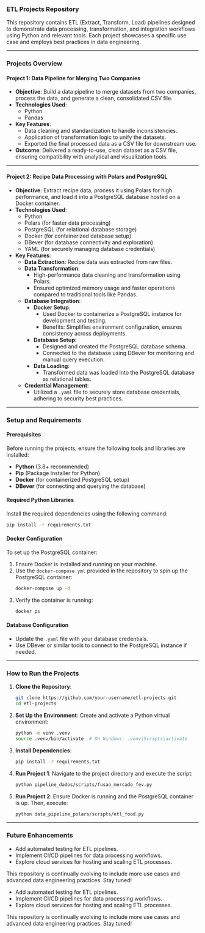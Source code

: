 ### **ETL Projects Repository**

This repository contains ETL (Extract, Transform, Load) pipelines designed to demonstrate data processing, transformation, and integration workflows using Python and relevant tools. Each project showcases a specific use case and employs best practices in data engineering.

---

### **Projects Overview**

#### **Project 1: Data Pipeline for Merging Two Companies**
- **Objective**: Build a data pipeline to merge datasets from two companies, process the data, and generate a clean, consolidated CSV file.
- **Technologies Used**: 
  - Python
  - Pandas
- **Key Features**:
  - Data cleaning and standardization to handle inconsistencies.
  - Application of transformation logic to unify the datasets.
  - Exported the final processed data as a CSV file for downstream use.
- **Outcome**: Delivered a ready-to-use, clean dataset as a CSV file, ensuring compatibility with analytical and visualization tools.

---

#### **Project 2: Recipe Data Processing with Polars and PostgreSQL**
- **Objective**: Extract recipe data, process it using Polars for high performance, and load it into a PostgreSQL database hosted on a Docker container.
- **Technologies Used**:
  - Python
  - Polars (for faster data processing)
  - PostgreSQL (for relational database storage)
  - Docker (for containerized database setup)
  - DBever (for database connectivity and exploration)
  - YAML (for securely managing database credentials)
- **Key Features**:
  - **Data Extraction**: Recipe data was extracted from raw files.
  - **Data Transformation**:
    - High-performance data cleaning and transformation using Polars.
    - Ensured optimized memory usage and faster operations compared to traditional tools like Pandas.
  - **Database Integration**:
    - **Docker Setup**: 
      - Used Docker to containerize a PostgreSQL instance for development and testing.
      - Benefits: Simplifies environment configuration, ensures consistency across deployments.
    - **Database Setup**:
      - Designed and created the PostgreSQL database schema.
      - Connected to the database using DBever for monitoring and manual query execution.
    - **Data Loading**:
      - Transformed data was loaded into the PostgreSQL database as relational tables.
  - **Credential Management**:
    - Utilized a `.yaml` file to securely store database credentials, adhering to security best practices.

---

### **Setup and Requirements**

#### **Prerequisites**
Before running the projects, ensure the following tools and libraries are installed:
- **Python** (3.8+ recommended)
- **Pip** (Package Installer for Python)
- **Docker** (for containerized PostgreSQL setup)
- **DBever** (for connecting and querying the database)

#### **Required Python Libraries**
Install the required dependencies using the following command:
```bash
pip install -r requirements.txt
```

#### **Docker Configuration**
To set up the PostgreSQL container:
1. Ensure Docker is installed and running on your machine.
2. Use the `docker-compose.yml` provided in the repository to spin up the PostgreSQL container:
   ```bash
   docker-compose up -d
   ```
3. Verify the container is running:
   ```bash
   docker ps
   ```

#### **Database Configuration**
- Update the `.yaml` file with your database credentials.
- Use DBever or similar tools to connect to the PostgreSQL instance if needed.

---

### **How to Run the Projects**

1. **Clone the Repository**:
   ```bash
   git clone https://github.com/your-username/etl-projects.git
   cd etl-projects
   ```

2. **Set Up the Environment**:
   Create and activate a Python virtual environment:
   ```bash
   python -m venv .venv
   source .venv/bin/activate  # On Windows: .venv\Scripts\activate
   ```

3. **Install Dependencies**:
   ```bash
   pip install -r requirements.txt
   ```

4. **Run Project 1**:
   Navigate to the project directory and execute the script:
   ```bash
   python pipeline_dados/scripts/fusao_mercado_fev.py
   ```

5. **Run Project 2**:
   Ensure Docker is running and the PostgreSQL container is up. Then, execute:
   ```bash
   python data_pipeline_polars/scripts/etl_food.py
   ```

---
### **Future Enhancements**
- Add automated testing for ETL pipelines.
- Implement CI/CD pipelines for data processing workflows.
- Explore cloud services for hosting and scaling ETL processes.

This repository is continually evolving to include more use cases and advanced data engineering practices. Stay tuned!
- Add automated testing for ETL pipelines.
- Implement CI/CD pipelines for data processing workflows.
- Explore cloud services for hosting and scaling ETL processes.

This repository is continually evolving to include more use cases and advanced data engineering practices. Stay tuned!
